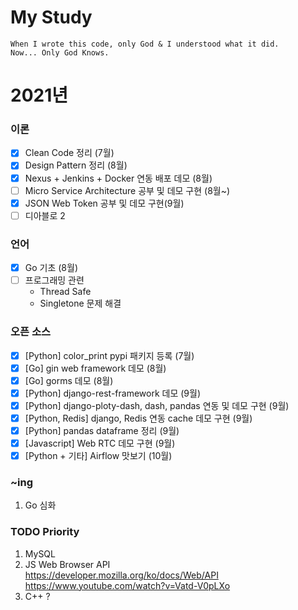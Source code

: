 # My Study
```
When I wrote this code, only God & I understood what it did.  
Now... Only God Knows.
```

# 2021년
### 이론
- [X] Clean Code 정리 (7월)
- [X] Design Pattern 정리 (8월)
- [X] Nexus + Jenkins + Docker 연동 배포 데모 (8월)
- [ ] Micro Service Architecture 공부 및 데모 구현 (8월~)
- [X] JSON Web Token 공부 및 데모 구현(9월)
- [ ] 디아블로 2

### 언어
- [X] Go 기초 (8월)
- [ ] 프로그래밍 관련
    * Thread Safe
    * Singletone 문제 해결   

### 오픈 소스
- [X] [Python] color_print pypi 패키지 등록 (7월)
- [X] [Go] gin web framework 데모 (8월) 
- [X] [Go] gorms 데모 (8월)
- [X] [Python] django-rest-framework 데모 (9월)
- [X] [Python] django-ploty-dash, dash, pandas 연동 및 데모 구현 (9월)
- [x] [Python, Redis] django, Redis 연동 cache 데모 구현 (9월)
- [X] [Python] pandas dataframe 정리 (9월)
- [X] [Javascript] Web RTC 데모 구현 (9월)
- [X] [Python + 기타] Airflow 맛보기 (10월)

### ~ing
1. Go 심화


### TODO Priority
1. MySQL
1. JS Web Browser API  
https://developer.mozilla.org/ko/docs/Web/API  
https://www.youtube.com/watch?v=Vatd-V0pLXo
1. C++ ?